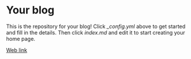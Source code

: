 # Your blog

This is the repository for your blog! Click *_config.yml* above to get started and fill in the details. Then click *index.md* and edit it to start creating your home page.

[Web link](https://dro-mas.github.io)  
